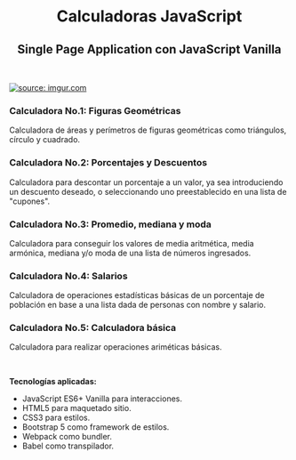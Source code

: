 <h1 align="center">Calculadoras JavaScript</h1>
<h2 align="center">Single Page Application con JavaScript Vanilla</h2>
<br>

<a href="https://imgur.com/3gfOeA7"><img src="https://i.imgur.com/3gfOeA7.gif" title="source: imgur.com" /></a>

### Calculadora No.1: Figuras Geométricas

Calculadora de áreas y perímetros de figuras geométricas como triángulos, círculo y cuadrado.

### Calculadora No.2: Porcentajes y Descuentos

Calculadora para descontar un porcentaje a un valor, ya sea introduciendo un descuento deseado, o seleccionando uno preestablecido en una lista de "cupones".

### Calculadora No.3: Promedio, mediana y moda

Calculadora para conseguir los valores de media aritmética, media armónica, mediana y/o moda de una lista de números ingresados.

### Calculadora No.4: Salarios

Calculadora de operaciones estadísticas básicas de un porcentaje de población en base a una lista dada de personas con nombre y salario.

### Calculadora No.5: Calculadora básica

Calculadora para realizar operaciones ariméticas básicas.

<br>
<p><strong>Tecnologías aplicadas:</strong></p>
<ul>
<li>JavaScript ES6+ Vanilla para interacciones.</li>
<li>HTML5 para maquetado sitio.</li>
<li>CSS3 para estilos.</li>
<li>Bootstrap 5 como framework de estilos.</li>
<li>Webpack como bundler.</li>
<li>Babel como transpilador.</li>
</ul>
